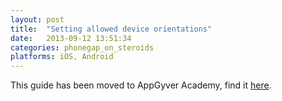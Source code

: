 ```yaml
---
layout: post
title:  "Setting allowed device orientations"
date:   2013-09-12 13:51:34
categories: phonegap_on_steroids
platforms: iOS, Android
---
```


This guide has been moved to AppGyver Academy, find it [here](https://academy.appgyver.com/categories/3-user-interface-and-design/contents/65-setting-allowed-device-orientations-).